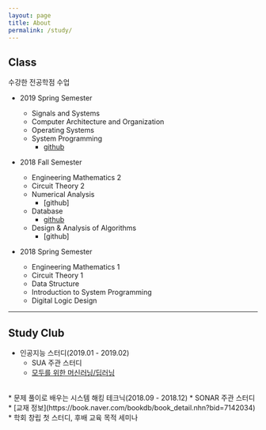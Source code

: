 ```yaml
---
layout: page
title: About
permalink: /study/
---
```



## Class
수강한 전공학점 수업
  * 2019 Spring Semester
    * Signals and Systems
    * Computer Architecture and Organization
    * Operating Systems
    * System Programming
      * [github](https://github.com/parkyechan/2019-Spring-SystemProgramming)


  * 2018 Fall Semester  
    * Engineering Mathematics 2
    * Circuit Theory 2
    * Numerical Analysis
      * [github]
    * Database
      * [github](https://github.com/parkyechan/DB_Project)
    * Design & Analysis of Algorithms
      * [github]


  * 2018 Spring Semester
    * Engineering Mathematics 1
    * Circuit Theory 1
    * Data Structure
    * Introduction to System Programming
    * Digital Logic Design

---

## Study Club
  * 인공지능 스터디(2019.01 - 2019.02)
    * SUA 주관 스터디
    * [모두를 위한 머신러닝/딥러닝](https://hunkim.github.io/ml/)
</br>
  * 문제 풀이로 배우는 시스템 해킹 테크닉(2018.09 - 2018.12)
    * SONAR 주관 스터디
    * [교재 정보](https://book.naver.com/bookdb/book_detail.nhn?bid=7142034)
    * 학회 창립 첫 스터디, 후배 교육 목적 세미나

